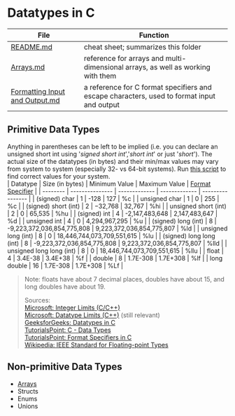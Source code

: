 # Datatypes in C
| File | Function | 
| ---- | -------- |
| [README.md](https://github.com/EthanC2/Notes-and-Writeups/blob/main/C/Data%20Types/README.md) | cheat sheet; summarizes this folder |
| [Arrays.md](https://github.com/EthanC2/Notes-and-Writeups/blob/main/C/Data%20Types/Arrays.md) | reference for arrays and multi-dimensional arrays, as well as working with them |
| [Formatting Input and Output.md](https://github.com/EthanC2/Notes-and-Writeups/blob/main/C/Data%20Types/Formatting%20Input%20and%20Output.md) | a reference for C format specifiers and escape characters, used to format input and output |

## Primitive Data Types
Anything in parentheses can be left to be implied (i.e. you can declare an unsigned short int using '_signed short int_','_short int_' or just '_short_').
The actual size of the datatypes (in bytes) and their min/max values may vary from system to system (especially 32- vs 64-bit systems).
Run [this script](https://github.com/steven-schronk/C-Programming-Examples/commit/077c0d23312f66cd8209683c639516e56b06eb47) to find correct values for your system. <br />
| Datatype | Size (in bytes) | Minimum Value | Maximum Value | [Format Specifier](https://github.com/EthanC2/Notes-and-Writeups/blob/main/C/Data%20Types/Format%20Specifiers.md) |
| -------- | --------------- | ------------- | ------------- | ---------------- |
| (signed) char | 1 | -128 | 127 | %c |
| unsigned char | 1 | 0 | 255 | %c |
| (signed) short (int) | 2 | −32,768 | 32,767 | %hi |
| unsigned short (int) | 2 | 0 | 65,535 | %hu |
| (signed) int | 4 | -2,147,483,648 | 2,147,483,647 | %d |
| unsigned int | 4 | 0 | 4,294,967,295  | %u |
| (signed) long (int) | 8 | -9,223,372,036,854,775,808 | 9,223,372,036,854,775,807 | %ld |
| unsigned long (int) | 8 | 0 | 18,446,744,073,709,551,615 | %lu |
| (signed) long long (int) | 8 | -9,223,372,036,854,775,808 | 9,223,372,036,854,775,807 | %lld |
| unsigned long long (int) | 8 | 0 | 18,446,744,073,709,551,615 | %llu |
| float | 4 | 3.4E-38 | 3.4E+38 | %f |
| double | 8 | 1.7E-308 | 1.7E+308 | %lf |
| long double | 16 | 1.7E-308 | 1.7E+308 | %Lf |
> Note: floats have about 7 decimal places, doubles have about 15, and long doubles have about 19. <br />
>
> Sources: <br />
> [Microsoft: Integer Limits (C/C++)](https://docs.microsoft.com/en-us/cpp/c-language/cpp-integer-limits?view=msvc-160) <br />
> [Microsoft: Datatype Limits (C++)](https://docs.microsoft.com/en-us/cpp/cpp/data-type-ranges?view=msvc-160) (still relevant) <br />
> [GeeksforGeeks: Datatypes in C](https://www.geeksforgeeks.org/data-types-in-c/) <br />
> [TutorialsPoint: C - Data Types](https://www.tutorialspoint.com/cprogramming/c_data_types.htm) <br />
> [TutorialsPoint: Format Specifiers in C](https://www.tutorialspoint.com/format-specifiers-in-c) <br />
> [Wikipedia: IEEE Standard for Floating-point Types](https://en.wikipedia.org/wiki/IEEE_754-1985) <br />

## Non-primitive Data Types
- [Arrays](https://github.com/EthanC2/Notes-and-Writeups/blob/main/C/Data%20Types/Arrays.md)
- Structs
- Enums
- Unions

